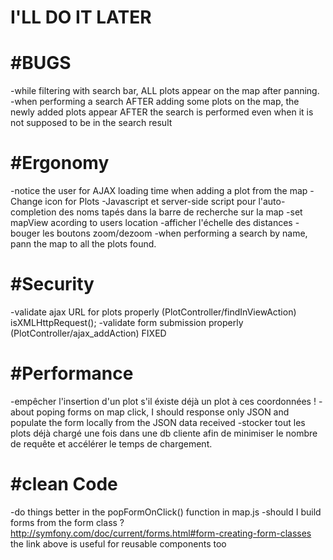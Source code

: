 I'LL DO IT LATER
=================

#BUGS
======
-while filtering with search bar, ALL plots appear on the map after panning.
-when performing a search AFTER adding some plots on the map, the newly added plots appear AFTER the search is performed even when it is not supposed to be in the search result
 
#Ergonomy
====
-notice the user for AJAX loading time when adding a plot from the map
-Change icon for Plots
-Javascript et server-side script pour l'auto-completion des noms tapés dans la barre de recherche sur la map
-set mapView acording to users location
-afficher l'échelle des distances
-bouger les boutons zoom/dezoom
-when performing a search by name, pann the map to all the plots found.

#Security
===============
-validate ajax URL for plots properly (PlotController/findInViewAction) isXMLHttpRequest();
-validate form submission properly (PlotController/ajax_addAction) FIXED

#Performance
=============
-empêcher l'insertion d'un plot s'il éxiste déjà un plot à ces coordonnées !
-about poping forms on map click, I should response only JSON and populate the form locally from the JSON data received
-stocker tout les plots déjà chargé une fois dans une db cliente afin de minimiser le nombre de requête et accélérer le temps de chargement.

#clean Code
============
-do things better in the popFormOnClick() function in map.js
-should I build forms from the form class ? http://symfony.com/doc/current/forms.html#form-creating-form-classes
the link above is useful for reusable components too
